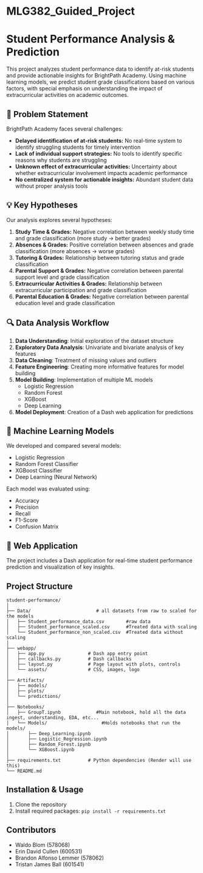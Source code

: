 # MLG382_Guided_Project

# Student Performance Analysis & Prediction

This project analyzes student performance data to identify at-risk students and provide actionable insights for BrightPath Academy. Using machine learning models, we predict student grade classifications based on various factors, with special emphasis on understanding the impact of extracurricular activities on academic outcomes.

## 📌 Problem Statement

BrightPath Academy faces several challenges:

- **Delayed identification of at-risk students:** No real-time system to identify struggling students for timely intervention
- **Lack of individual support strategies:** No tools to identify specific reasons why students are struggling
- **Unknown effect of extracurricular activities:** Uncertainty about whether extracurricular involvement impacts academic performance
- **No centralized system for actionable insights:** Abundant student data without proper analysis tools

## 💡 Key Hypotheses

Our analysis explores several hypotheses:

1. **Study Time & Grades:** Negative correlation between weekly study time and grade classification (more study → better grades)
2. **Absences & Grades:** Positive correlation between absences and grade classification (more absences → worse grades)
3. **Tutoring & Grades:** Relationship between tutoring status and grade classification
4. **Parental Support & Grades:** Negative correlation between parental support level and grade classification
5. **Extracurricular Activities & Grades:** Relationship between extracurricular participation and grade classification
6. **Parental Education & Grades:** Negative correlation between parental education level and grade classification

## 🔍 Data Analysis Workflow

1. **Data Understanding**: Initial exploration of the dataset structure
2. **Exploratory Data Analysis**: Univariate and bivariate analysis of key features
3. **Data Cleaning**: Treatment of missing values and outliers
4. **Feature Engineering**: Creating more informative features for model building
5. **Model Building**: Implementation of multiple ML models
   - Logistic Regression
   - Random Forest
   - XGBoost
   - Deep Learning
6. **Model Deployment**: Creation of a Dash web application for predictions

## 🤖 Machine Learning Models

We developed and compared several models:
- Logistic Regression
- Random Forest Classifier 
- XGBoost Classifier
- Deep Learning (Neural Network)

Each model was evaluated using:
- Accuracy
- Precision
- Recall
- F1-Score
- Confusion Matrix

## 🚀 Web Application

The project includes a Dash application for real-time student performance prediction and visualization of key insights.

## Project Structure

```
student-performance/
│
├── Data/                        # all datasets from raw to scaled for the models
│   ├── Student_performance_data.csv        #raw data
│   ├── Student_performance_scaled.csv      #Treated data with scaling
│   └── Student_performance_non_scaled.csv  #Treated data without scaling
│
├── webapp/
│   ├── app.py                # Dash app entry point
│   ├── callbacks.py          # Dash callbacks
│   ├── layout.py             # Page layout with plots, controls
│   └── assets/               # CSS, images, logo
│
├── Artifacts/
│   ├── models/
│   ├── plots/
│   └── predictions/
│
├── Notebooks/
│   ├── GroupT.ipynb             #Main notebook, hold all the data ingest, understanding, EDA, etc...
│   └── Models/                    #Holds notebooks that run the models/
│       ├── Deep_Learning.ipynb
│       ├── Logistic_Regression.ipynb
│       ├── Random_Forest.ipynb
│       └── XGBoost.ipynb
│
├── requirements.txt          # Python dependencies (Render will use this)
└── README.md
```

## Installation & Usage

1. Clone the repository
2. Install required packages: `pip install -r requirements.txt`


## Contributors

- Waldo Blom (578068)
- Erin David Cullen (600531)
- Brandon Alfonso Lemmer (578062)
- Tristan James Ball (601541)

